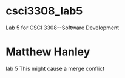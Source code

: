 # csci3308_lab5
Lab 5 for CSCI 3308--Software Development
# Matthew Hanley
lab 5
This might cause a merge conflict
